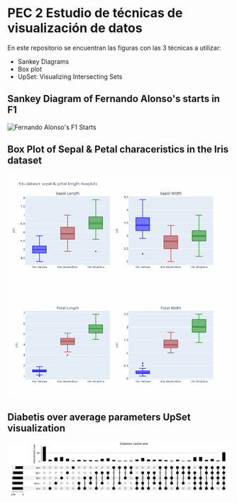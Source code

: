 # PEC 2 Estudio de técnicas de visualización de datos

En este repositorio se encuentran las figuras con las 3 técnicas a utilizar:

  - Sankey Diagrams
  - Box plot
  - UpSet: Visualizing Intersecting Sets

## Sankey Diagram of Fernando Alonso's starts in F1

![Fernando Alonso's F1 Starts](F1-Sankey.png)

## Box Plot of Sepal & Petal characeristics in the Iris dataset

![Sepal & Petal characeristics in the Iris dataset](Iris-BoxPlot.png)


## Diabetis over average parameters UpSet visualization 

![Diabetis over average parameters UpSet](Diabetes-UpSetPlot.png)
